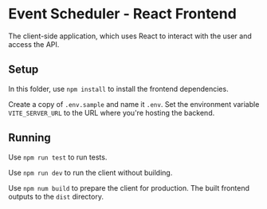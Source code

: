 # Event Scheduler - React Frontend

The client-side application, which uses React to interact with the user and access the API.

## Setup

In this folder, use `npm install` to install the frontend dependencies.

Create a copy of `.env.sample` and name it `.env`. Set the environment variable `VITE_SERVER_URL` to the URL where you're hosting the backend.

## Running

Use `npm run test` to run tests.

Use `npm run dev` to run the client without building.

Use `npm num build` to prepare the client for production. The built frontend outputs to the `dist` directory.

